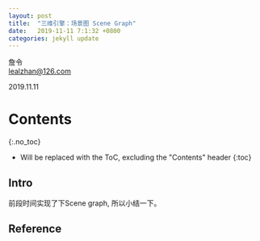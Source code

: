 ```yaml
---
layout: post
title:  "三维引擎：场景图 Scene Graph"
date:   2019-11-11 7:1:32 +0800
categories: jekyll update
---
```


詹令   
lealzhan@126.com    

2019.11.11     

# Contents
{:.no_toc}

* Will be replaced with the ToC, excluding the "Contents" header
{:toc}

## Intro

前段时间实现了下Scene graph, 所以小结一下。 


## Reference





